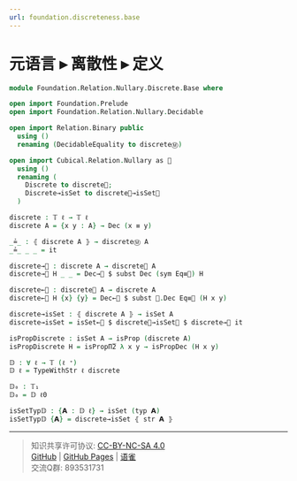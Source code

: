 ```yaml
---
url: foundation.discreteness.base
---
```


# 元语言 ▸ 离散性 ▸ 定义

```agda
module Foundation.Relation.Nullary.Discrete.Base where

open import Foundation.Prelude
open import Foundation.Relation.Nullary.Decidable

open import Relation.Binary public
  using ()
  renaming (DecidableEquality to discreteⓂ)

open import Cubical.Relation.Nullary as 🧊
  using ()
  renaming (
    Discrete to discrete🧊;
    Discrete→isSet to discrete🧊→isSet🧊
  )

discrete : 𝕋 ℓ → 𝕋 ℓ
discrete A = {x y : A} → Dec (x ≡ y)

_≟_ : ⦃ discrete A ⦄ → discreteⓂ A
_≟_ _ _ = it

discrete→🧊 : discrete A → discrete🧊 A
discrete→🧊 H _ _ = Dec→🧊 $ subst Dec (sym Eq≡🧊) H

discrete←🧊 : discrete🧊 A → discrete A
discrete←🧊 H {x} {y} = Dec←🧊 $ subst 🧊.Dec Eq≡🧊 (H x y)

discrete→isSet : ⦃ discrete A ⦄ → isSet A
discrete→isSet = isSet←🧊 $ discrete🧊→isSet🧊 $ discrete→🧊 it

isPropDiscrete : isSet A → isProp (discrete A)
isPropDiscrete H = isPropΠ̅2 λ x y → isPropDec (H x y)

𝔻 : ∀ ℓ → 𝕋 (ℓ ⁺)
𝔻 ℓ = TypeWithStr ℓ discrete

𝔻₀ : 𝕋₁
𝔻₀ = 𝔻 ℓ0

isSetTyp𝔻 : {𝗔 : 𝔻 ℓ} → isSet (typ 𝗔)
isSetTyp𝔻 {𝗔} = discrete→isSet ⦃ str 𝗔 ⦄
```

---
> 知识共享许可协议: [CC-BY-NC-SA 4.0](https://creativecommons.org/licenses/by-nc-sa/4.0/deed.zh)  
> [GitHub](https://github.com/choukh/MetaLogic/blob/main/src/Foundation/Relation/Nullary/Discrete/Base.lagda.md) | [GitHub Pages](https://choukh.github.io/MetaLogic/Foundation.Relation.Nullary.Discrete.Base.html) | [语雀](https://www.yuque.com/ocau/metalogic/foundation.discrete.base)  
> 交流Q群: 893531731
